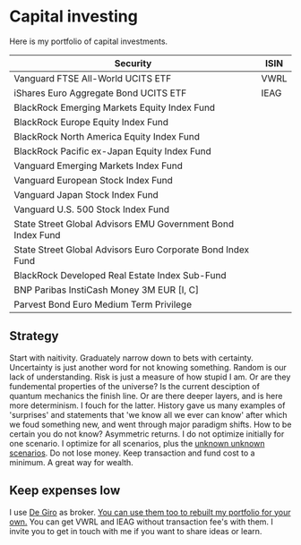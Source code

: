 # Capital investing
Here is my portfolio of capital investments.

| Security  | ISIN
| --------- | -------
| Vanguard FTSE All-World UCITS ETF | VWRL
| iShares Euro Aggregate Bond UCITS ETF | IEAG
| BlackRock Emerging Markets Equity Index Fund |
| BlackRock Europe Equity Index Fund |
| BlackRock North America Equity Index Fund |
| BlackRock Pacific ex-Japan Equity Index Fund |
| Vanguard Emerging Markets Index Fund |
| Vanguard European Stock Index Fund |
| Vanguard Japan Stock Index Fund |
| Vanguard U.S. 500 Stock Index Fund |
| State Street Global Advisors EMU Government Bond Index Fund |
| State Street Global Advisors Euro Corporate Bond Index Fund |
| BlackRock Developed Real Estate Index Sub-Fund |
| BNP Paribas InstiCash Money 3M EUR [I, C] |
| Parvest Bond Euro Medium Term Privilege |

## Strategy
Start with naitivity. Graduately narrow down to bets with certainty. Uncertainty is just another word for not knowing something. Random is our lack of understanding. Risk is just a measure of how stupid I am. Or are they fundemental properties of the universe? Is the current desciption of quantum mechanics the finish line. Or are there deeper layers, and is here more determinism. I fouch for the latter. History gave us many examples of 'surprises' and statements that 'we know all we ever can know' after which we foud something new, and went through major paradigm shifts. How to be certain you do not know? Asymmetric returns. I do not optimize initially for one scenario. I optimize for all scenarios, plus the [unknown unknown scenarios](https://en.wikipedia.org/wiki/Knightian_uncertainty). Do not lose money. Keep transaction and fund cost to a minimum. A great way for wealth.

## Keep expenses low
I use [De Giro](https://www.degiro.nl/start-met-beleggen.html?id=B76B3F01&referral_name=M.T.%20Alderliefste&utm_source=mgm) as broker. [You can use them too to rebuilt my portfolio for your own.](https://www.degiro.nl/start-met-beleggen.html?id=B76B3F01&referral_name=M.T.%20Alderliefste&utm_source=mgm) You can get VWRL and IEAG without transaction fee's with them. I invite you to get in touch with me if you want to share ideas or learn.